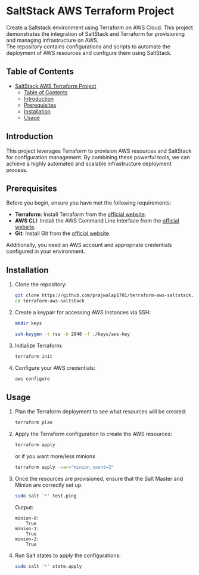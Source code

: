 # SaltStack AWS Terraform Project

Create a Saltstack environment using Terraform on AWS Cloud.
This project demonstrates the integration of SaltStack and Terraform for provisioning and managing infrastructure on AWS.   
The repository contains configurations and scripts to automate the deployment of AWS resources and configure them using SaltStack.

## Table of Contents

- [SaltStack AWS Terraform Project](#saltstack-aws-terraform-project)
  - [Table of Contents](#table-of-contents)
  - [Introduction](#introduction)
  - [Prerequisites](#prerequisites)
  - [Installation](#installation)
  - [Usage](#usage)

## Introduction

This project leverages Terraform to provision AWS resources and SaltStack for configuration management. By combining these powerful tools, we can achieve a highly automated and scalable infrastructure deployment process.

## Prerequisites

Before you begin, ensure you have met the following requirements:

- **Terraform**: Install Terraform from the [official website](https://www.terraform.io/downloads.html).
- **AWS CLI**: Install the AWS Command Line Interface from the [official website](https://aws.amazon.com/cli/).
- **Git**: Install Git from the [official website](https://git-scm.com/book/en/v2/Getting-Started-Installing-Git).

Additionally, you need an AWS account and appropriate credentials configured in your environment.

## Installation

1. Clone the repository:

    ```sh
    git clone https://github.com/prajwalap1701/terraform-aws-saltstack.git
    cd terraform-aws-saltstack
    ```

2. Create a keypair for accessing AWS Instances via SSH:
   ```sh
   mkdir keys
    ```
    ```sh
    ssh-keygen -t rsa -b 2048 -f ./keys/aws-key
    ```

4. Initialize Terraform:

    ```sh
    terraform init
    ```

5. Configure your AWS credentials:

    ```sh
    aws configure
    ```

## Usage

1. Plan the Terraform deployment to see what resources will be created:

    ```sh
    terraform plan
    ```

2. Apply the Terraform configuration to create the AWS resources:

    ```sh
    terraform apply
    ```
    or if you want more/less minions
    ```sh
    terraform apply -var="minion_count=2"
    ```

3. Once the resources are provisioned, ensure that the Salt Master and Minion are correctly set up.
    ```sh
    sudo salt '*' test.ping
    ```
    Output:
    ```
    minion-0:
        True
    minion-1:
        True
    minion-2:
        True
    ```

4. Run Salt states to apply the configurations:

    ```sh
    sudo salt '*' state.apply
    ```
